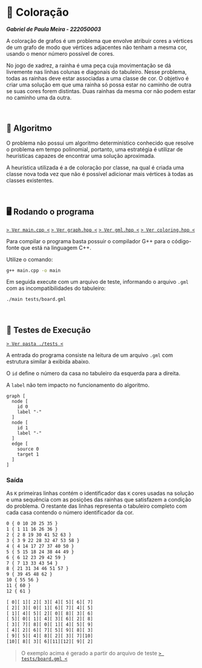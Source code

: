 # 🎨 Coloração

___Gabriel de Paula Meira - 222050003___

A coloração de grafos é um problema que envolve atribuir cores a vértices de um grafo de modo que vértices adjacentes não tenham a mesma cor, usando o menor número possível de cores.

No jogo de xadrez, a rainha é uma peça cuja movimentação se dá livremente nas linhas colunas e diagonais do tabuleiro. Nesse problema, todas as rainhas deve estar associadas a uma classe de cor. O objetivo é criar uma solução em que uma rainha só possa estar no caminho de outra se suas cores forem distintas. Duas rainhas da mesma cor não podem estar no caminho uma da outra.

&nbsp;

## 🧠 Algoritmo

O problema não possui um algoritmo determinístico conhecido que resolve o problema em tempo polinomial, portanto, uma estratégia é utilizar de heurísticas capazes de encontrar uma solução aproximada.

A heurística utilizada é a de coloração por classe, na qual é criada uma classe nova toda vez que não é possível adicionar mais vértices à todas as classes existentes.

&nbsp;

## 🖥 Rodando o programa

[` > Ver main.cpp < `](./main.cpp)
[` > Ver graph.hpp < `](./graph.hpp)
[` > Ver gml.hpp < `](./gml.hpp)
[` > Ver coloring.hpp < `](./coloring.hpp)

Para compilar o programa basta possuir o compilador G++ para o código-fonte que está na linguagem C++.

Utilize o comando:

```bash
g++ main.cpp -o main
```

Em seguida execute com um arquivo de teste, informando o arquivo `.gml` com as  incompatibilidades do tabuleiro:

```bash
./main tests/board.gml
```

&nbsp;

## 🧪 Testes de Execução

[`> Ver pasta ./tests <`](./tests)

A entrada do programa consiste na leitura de um arquivo `.gml` com estrutura similar à exibida abaixo.

O `id` define o número da casa no tabuleiro da esquerda para a direita.

A `label` não tem impacto no funcionamento do algoritmo.

```gml
graph [
  node [
    id 0
    label "-"
  ]
  node [
    id 1
    label "-"
  ]
  edge [
    source 0
    target 1
  ]
]
```

### Saída

As `K` primeiras linhas contém o identificador das `K` cores usadas na solução e uma sequência com as posições das rainhas que satisfazem a condição do problema. O restante das linhas representa o tabuleiro completo com cada casa contendo o número identificador da cor.

```txt
0 { 0 10 20 25 35 }
1 { 1 11 16 26 36 }
2 { 2 8 19 30 41 52 63 }
3 { 3 9 22 28 32 47 53 58 }
4 { 4 14 17 27 37 40 50 }
5 { 5 15 18 24 38 44 49 }
6 { 6 12 23 29 42 59 }
7 { 7 13 33 43 54 }
8 { 21 31 34 46 51 57 }
9 { 39 45 48 62 }
10 { 55 56 }
11 { 60 }
12 { 61 }

[ 0][ 1][ 2][ 3][ 4][ 5][ 6][ 7]
[ 2][ 3][ 0][ 1][ 6][ 7][ 4][ 5]
[ 1][ 4][ 5][ 2][ 0][ 8][ 3][ 6]
[ 5][ 0][ 1][ 4][ 3][ 6][ 2][ 8]
[ 3][ 7][ 8][ 0][ 1][ 4][ 5][ 9]
[ 4][ 2][ 6][ 7][ 5][ 9][ 8][ 3]
[ 9][ 5][ 4][ 8][ 2][ 3][ 7][10]
[10][ 8][ 3][ 6][11][12][ 9][ 2]

```

> O exemplo acima é gerado a partir do arquivo de teste [`> tests/board.gml <`](./tests/board.gml)
